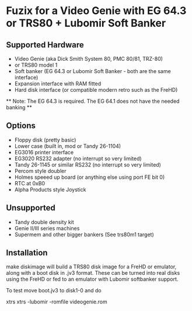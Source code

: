 # Fuzix for a Video Genie with EG 64.3 or TRS80 + Lubomir Soft Banker

## Supported Hardware

- Video Genie (aka Dick Smith System 80, PMC 80/81, TRZ-80)
- or TRS80 model 1
- Soft banker (EG 64.3 or Lubomir Soft Banker - both are the same interface)
- Expansion interface with RAM fitted
- Hard disk interface (or compatible modern retro such as the FreHD)

** Note: The EG 64.3 is required. The EG 64.1 does not have the needed banking **

## Options

- Floppy disk (pretty basic)
- Lower case (built in, mod or Tandy 26-1104)
- EG3016 printer interface
- EG3020 RS232 adapter (no interrupt so very limited)
- Tandy 26-1145 or similar RS232 (no interrupt so very limited)
- Percom style doubler
- Holmes speeed up board (or anything else using port FE bit 0)
- RTC at 0xB0
- Alpha Products style Joystick

## Unsupported
- Tandy double density kit
- Genie II/III series machines
- Supermem and other bigger bankers (See trs80m1 target)

## Installation

make diskimage will build a TRS80 disk image for a FreHD or emulator, along with a
boot disk in .jv3 format. These can be turned into real disks using the FreHD or
fed to an emulator with Lubomir softbanker support.

To test move boot.jv3 to disk1-0 and do

xtrs xtrs -lubomir -romfile videogenie.rom 

